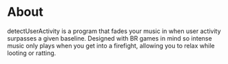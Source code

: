 # About

detectUserActivity is a program that fades your music in when user activity surpasses a given baseline. Designed with BR games in mind so intense music only plays when you get into a firefight, allowing you to relax while looting or ratting. 